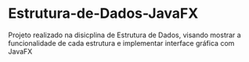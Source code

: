 # Estrutura-de-Dados-JavaFX
Projeto realizado na disicplina de Estrutura de Dados, visando mostrar a funcionalidade de cada estrutura e implementar interface gráfica com JavaFX
